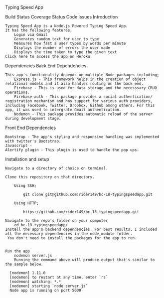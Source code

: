 Typing Speed App

Build Status Coverage Status Code Issues
Introduction

    Typing Speed App is a Node.js Powered Typing Speed App.
    It has the following features;
        Login via Gmail
        Generates random text for user to type
        Measures how fast a user types by words per minute
        Displays the number of errors the user made
        Displays the time taken to type the given text 
    Click here to access the app on Heroku

Dependencies
Back End Dependencies

    This app's functionality depends on multiple Node packages including;
        Express.js - This framework helps in the creation of object relational models and it also handles routing on the back end.
        Firebase - This is used for data storage and the necesssary CRUD operations.
        Firebase-auth - This package provides a social authentication/ registration mechanism and has support for various auth providers, including Facebook, Twitter, Dropbox, Github among others. For this app, it was used to intergrate Gmail authentication.
        Nodemon - This package provides automatic reload of the server during development stage. 
Front End Dependencies

    Bootstrap - The app's styling and responsive handling was implemented with twitter's Bootstrap.
    Javascript - 
    Alertify plugin - This plugin is used to handle the pop ups.
Installation and setup

    Navigate to a directory of choice on terminal.

    Clone this repository on that directory.

        Using SSH;

            git clone git@github.com:rider149/bc-18-typingspeedapp.git

        Using HTTP;

            https://github.com/rider149/bc-18-typingspeedapp.git

    Navigate to the repo's folder on your computer
        cd bc-18-typingspeedapp/
    Install the app's backend dependencies. For best results, I included all the necessary dependencies in the node_module folder.
     You don't need to install the packages for the app to run.   

    
    Run the app
        nodemon server.js
        Running the command above will produce output that's similar to the sample below.

      [nodemon] 1.11.0
      [nodemon] to restart at any time, enter `rs`
      [nodemon] watching: *.*
      [nodemon] starting `node server.js`
      Node app is running on port 5000



